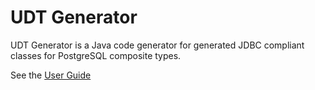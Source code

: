 # UDT Generator

UDT Generator is a Java code generator for generated JDBC compliant classes for PostgreSQL composite types.

See the [User Guide](https://impossibl.github.io/pgjdbc-ng/docs/current/user-guide#udt-generator)
